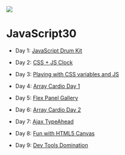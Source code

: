 ![](https://javascript30.com/images/JS3-social-share.png)

# JavaScript30

- Day 1: [JavaScript Drum Kit](https://lenafaure.github.io/-120DaysBetterDev---JS30/01%20-%20JavaScript%20Drum%20Kit/)

- Day 2: [CSS + JS Clock](https://lenafaure.github.io/-120DaysBetterDev---JS30/02%20-%20JS%20and%20CSS%20Clock/)

- Day 3: [Playing with CSS variables and JS](https://lenafaure.github.io/-120DaysBetterDev---JS30/03%20-%20CSS%20Variables/)

- Day 4: [Array Cardio Day 1](https://lenafaure.github.io/-120DaysBetterDev---JS30/04%20-%20Array%20Cardio%20Day%201/)

- Day 5: [Flex Panel Gallery](https://lenafaure.github.io/-120DaysBetterDev---JS30/05%20-%20Flex%20Panel%20Gallery/)

- Day 6: [Array Cardio Day 2](https://lenafaure.github.io/-120DaysBetterDev---JS30/07%20-%20Array%20Cardio%20Day%202/)

- Day 7: [Ajax TypeAhead](https://lenafaure.github.io/-120DaysBetterDev---JS30/06%20-%20Type%20Ahead/)

- Day 8: [Fun with HTML5 Canvas](https://lenafaure.github.io/-120DaysBetterDev---JS30/08%20-%20Fun%20with%20HTML5%20Canvas/)

- Day 9: [Dev Tools Domination](https://lenafaure.github.io/-120DaysBetterDev---JS30/09%20-%20Dev%20Tools%20Domination/)